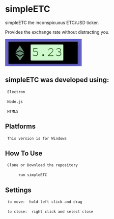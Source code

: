 # simpleETC

simpleETC the inconspicuous ETC/USD ticker.  

Provides the exchange rate without distracting you.

![inthewildsoftheOS](https://github.com/hartmanm/simpleETC/blob/main/simple-ETCv2.jpg)

## simpleETC was developed using:

     Electron

     Node.js

     HTML5

## Platforms

     This version is for Windows

## How To Use

     Clone or Download the repository

          run simpleETC

## Settings

     to move:  hold left click and drag

     to close:  right click and select close
